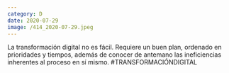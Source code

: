 ```yaml
--- 
category: D 
date: 2020-07-29 
image: /414_2020-07-29.jpeg 
--- 
```


La transformación digital no es fácil. Requiere un buen plan, ordenado en prioridades y tiempos, además de conocer de antemano las ineficiencias inherentes al proceso en sí mismo. #TRANSFORMACIÓNDIGITAL